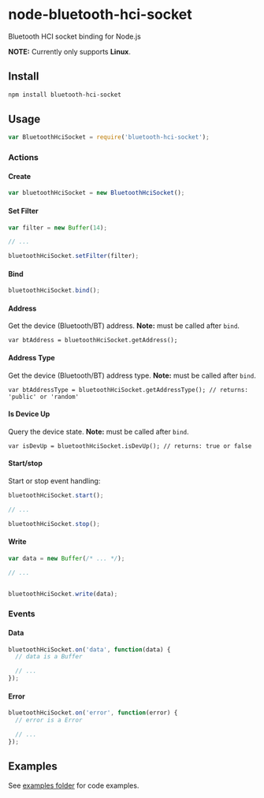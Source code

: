 # node-bluetooth-hci-socket

Bluetooth HCI socket binding for Node.js

__NOTE:__ Currently only supports __Linux__.

## Install

```sh
npm install bluetooth-hci-socket
```

## Usage

```javascript
var BluetoothHciSocket = require('bluetooth-hci-socket');
```

### Actions

#### Create

```javascript
var bluetoothHciSocket = new BluetoothHciSocket();
```

#### Set Filter

```javascript
var filter = new Buffer(14);

// ...

bluetoothHciSocket.setFilter(filter);
```

#### Bind

```javascript
bluetoothHciSocket.bind();
```

#### Address

Get the device (Bluetooth/BT) address. __Note:__ must be called after ```bind```.

```
var btAddress = bluetoothHciSocket.getAddress();
```

#### Address Type

Get the device (Bluetooth/BT) address type. __Note:__ must be called after ```bind```.

```
var btAddressType = bluetoothHciSocket.getAddressType(); // returns: 'public' or 'random'
```

#### Is Device Up

Query the device state. __Note:__ must be called after ```bind```.

```
var isDevUp = bluetoothHciSocket.isDevUp(); // returns: true or false
```

#### Start/stop

Start or stop event handling:

```javascript
bluetoothHciSocket.start();

// ...

bluetoothHciSocket.stop();
```

#### Write

```javascript
var data = new Buffer(/* ... */);

// ...


bluetoothHciSocket.write(data);
```

### Events

#### Data

```javascript
bluetoothHciSocket.on('data', function(data) {
  // data is a Buffer

  // ...
});
```

#### Error

```javascript
bluetoothHciSocket.on('error', function(error) {
  // error is a Error

  // ...
});
```

## Examples

See [examples folder](https://github.com/sandeepmistry/node-bluetooth-hci-socket/blob/master/examples) for code examples.
